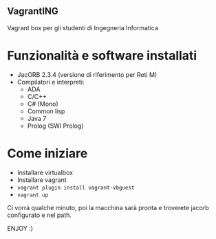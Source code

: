 VagrantING
----------

Vagrant box per gli studenti di Ingegneria Informatica

Funzionalità e software installati
==================================

* JacORB 2.3.4 (versione di riferimento per Reti M)
* Compilatori e interpreti:
  * ADA
  * C/C++
  * C# (Mono)
  * Common lisp
  * Java 7
  * Prolog (SWI Prolog)

Come iniziare
=============

* Installare virtualbox
* Installare vagrant
* ```vagrant plugin install vagrant-vbguest```
* ```vagrant up```

Ci vorrà qualche minuto, poi la macchina sarà pronta e troverete jacorb
configurato e nel path.

ENJOY :)
